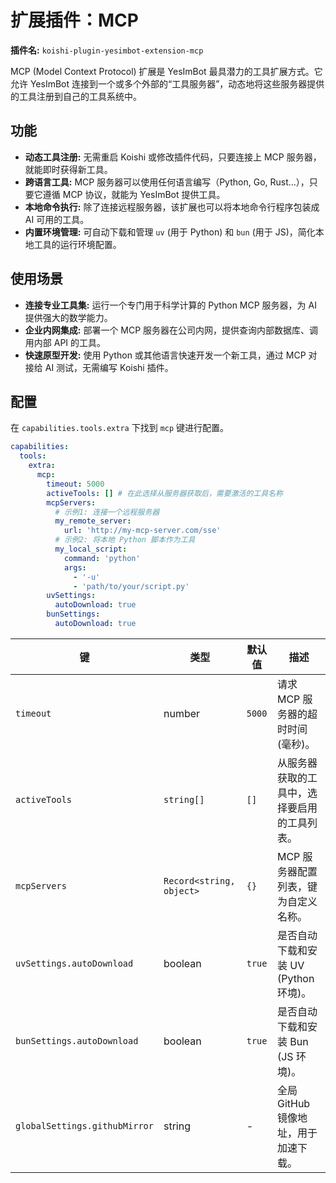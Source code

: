 # 扩展插件：MCP

**插件名:** `koishi-plugin-yesimbot-extension-mcp`

MCP (Model Context Protocol) 扩展是 YesImBot 最具潜力的工具扩展方式。它允许 YesImBot 连接到一个或多个外部的“工具服务器”，动态地将这些服务器提供的工具注册到自己的工具系统中。

## 功能

-   **动态工具注册:** 无需重启 Koishi 或修改插件代码，只要连接上 MCP 服务器，就能即时获得新工具。
-   **跨语言工具:** MCP 服务器可以使用任何语言编写（Python, Go, Rust...），只要它遵循 MCP 协议，就能为 YesImBot 提供工具。
-   **本地命令执行:** 除了连接远程服务器，该扩展也可以将本地命令行程序包装成 AI 可用的工具。
-   **内置环境管理:** 可自动下载和管理 `uv` (用于 Python) 和 `bun` (用于 JS)，简化本地工具的运行环境配置。

## 使用场景

-   **连接专业工具集:** 运行一个专门用于科学计算的 Python MCP 服务器，为 AI 提供强大的数学能力。
-   **企业内网集成:** 部署一个 MCP 服务器在公司内网，提供查询内部数据库、调用内部 API 的工具。
-   **快速原型开发:** 使用 Python 或其他语言快速开发一个新工具，通过 MCP 对接给 AI 测试，无需编写 Koishi 插件。

## 配置

在 `capabilities.tools.extra` 下找到 `mcp` 键进行配置。

```yaml
capabilities:
  tools:
    extra:
      mcp:
        timeout: 5000
        activeTools: [] # 在此选择从服务器获取后，需要激活的工具名称
        mcpServers:
          # 示例1: 连接一个远程服务器
          my_remote_server:
            url: 'http://my-mcp-server.com/sse'
          # 示例2: 将本地 Python 脚本作为工具
          my_local_script:
            command: 'python'
            args:
              - '-u'
              - 'path/to/your/script.py'
        uvSettings:
          autoDownload: true
        bunSettings:
          autoDownload: true
```

| 键 | 类型 | 默认值 | 描述 |
|---|---|---|---|
| `timeout` | number | `5000` | 请求 MCP 服务器的超时时间(毫秒)。 |
| `activeTools` | `string[]`| `[]` | 从服务器获取的工具中，选择要启用的工具列表。 |
| `mcpServers` | `Record<string, object>`| `{}` | MCP 服务器配置列表，键为自定义名称。 |
| `uvSettings.autoDownload`| boolean | `true` | 是否自动下载和安装 UV (Python 环境)。 |
| `bunSettings.autoDownload`| boolean | `true` | 是否自动下载和安装 Bun (JS 环境)。 |
| `globalSettings.githubMirror`| string | - | 全局 GitHub 镜像地址，用于加速下载。 |